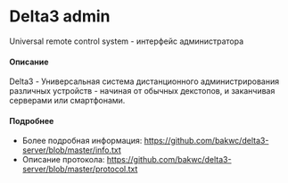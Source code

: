 ﻿Delta3 admin
============
Universal remote control system - интерфейс администратора

#### Описание
Delta3 - Универсальная система дистанционного
администрирования различных устройств - начиная
от обычных декстопов, и заканчивая серверами
или смартфонами.

#### Подробнее
 - Более подробная информация: https://github.com/bakwc/delta3-server/blob/master/info.txt
 - Описание протокола: https://github.com/bakwc/delta3-server/blob/master/protocol.txt
